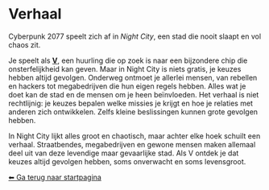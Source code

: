 # Verhaal 

Cyberpunk 2077 speelt zich af in *Night City*, een stad die nooit slaapt en vol chaos zit. 

Je speelt als [**V**](personages.md), een huurling die op zoek is naar een bijzondere chip die onsterfelijkheid kan geven. Maar in Night City is niets gratis, je keuzes hebben altijd gevolgen.
Onderweg ontmoet je allerlei mensen, van rebellen en hackers tot megabedrijven die hun eigen regels hebben. Alles wat je doet kan de stad en de mensen om je heen beïnvloeden. Het verhaal is niet rechtlijnig: je keuzes bepalen welke missies je krijgt en hoe je relaties met anderen zich ontwikkelen. Zelfs kleine beslissingen kunnen grote gevolgen hebben. 

In Night City lijkt alles groot en chaotisch, maar achter elke hoek schuilt een verhaal. Straatbendes, megabedrijven en gewone mensen maken allemaal deel uit van deze levendige maar gevaarlijke stad. Als V ontdek je dat keuzes altijd gevolgen hebben, soms onverwacht en soms levensgroot.

[⬅ Ga terug naar startpagina](index.md)